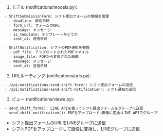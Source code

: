 1. モデル (notifications/models.py):
```python
- ShiftSubmissionForm: シフト提出フォームの情報を管理
  - deadline: 締切日時
  - form_url: フォームのURL
  - message: メッセージ
  - is_template: テンプレートかどうか
  - sent_at: 送信日時

- ShiftNotification: シフトのPDF通知を管理
  - pdf_file: アップロードされたPDFファイル 
  - image_file: PDFから変換された画像
  - message: メッセージ
  - sent_at: 送信日時
```

2. URLルーティング (notifications/urls.py):
```python
- /api/notifications/send-shift-form/: シフト提出フォームの送信
- /api/notifications/send-shift-notification/: シフト通知の送信
```

3. ビュー (notifications/views.py):
```python
- send_shift_form(): LINE APIを使ってシフト提出フォームをグループに送信
- send_shift_notification(): PDFをアップロード→画像に変換→LINE APIでグループに送信
```


- シフト提出フォームのURLをLINEグループに送信
- シフトPDFをアップロードして画像に変換し、LINEグループに送信
